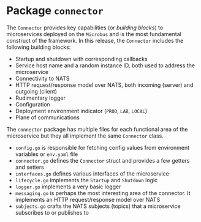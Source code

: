 # Package `connector`

The `Connector` provides key capabilities (or _building blocks_) to microservices deployed on the `Microbus` and is the most fundamental construct of the framework. In this release, the `Connector` includes the following building blocks:

* Startup and shutdown with corresponding callbacks
* Service host name and a random instance ID, both used to address the microservice
* Connectivity to NATS
* HTTP request/response model over NATS, both incoming (server) and outgoing (client)
* Rudimentary logger
* Configuration
* Deployment environment indicator (`PROD`, `LAB`, `LOCAL`)
* Plane of communications

The `connector` package has multiple files for each functional area of the microservice but they all implement the same `Connector` class.

* `config.go` is responsible for fetching config values from environment variables or `env.yaml` file
* `connector.go` defines the `Connector` struct and provides a few getters and setters
* `interfaces.go` defines various interfaces of the microservice
* `lifecycle.go` implements the `Startup` and `Shutdown` logic
* `logger.go` implements a very basic logger
* `messaging.go` is perhaps the most interesting area of the connector. It implements an HTTP request/response model over NATS
* `subjects.go` crafts the NATS subjects (topics) that a microservice subscribes to or publishes to
